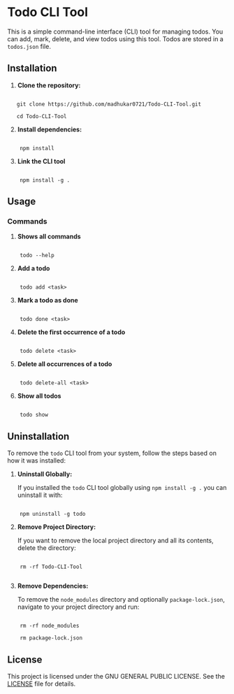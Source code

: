 # Todo CLI Tool

This is a simple command-line interface (CLI) tool for managing todos. You can add, mark, delete, and view todos using this tool. Todos are stored in a `todos.json` file.

## Installation

1. **Clone the repository:**

```

   git clone https://github.com/madhukar0721/Todo-CLI-Tool.git

   cd Todo-CLI-Tool

```

2. **Install dependencies:**

```

    npm install

```

3. **Link the CLI tool**
  
```

    npm install -g .

```

## Usage
 
### Commands

1. **Shows all commands**
```

    todo --help

```

2. **Add a todo**
```

    todo add <task>

```

3. **Mark a todo as done**
```

    todo done <task>

```
4. **Delete the first occurrence of a todo**
```

    todo delete <task>

```
5. **Delete all occurrences of a todo**
```

    todo delete-all <task>

```
6. **Show all todos**
```

    todo show

```
## Uninstallation

To remove the `todo` CLI tool from your system, follow the steps based on how it was installed:

1. **Uninstall Globally:**

    If you installed the `todo` CLI tool globally using `npm install -g .` you can uninstall it with:
```

    npm uninstall -g todo

```
2. **Remove Project Directory:**

    If you want to remove the local project directory and all its contents, delete the directory:

```

    rm -rf Todo-CLI-Tool
    
```
3. **Remove Dependencies:**

    To remove the `node_modules` directory and optionally `package-lock.json`, navigate to your project directory and run:

```

    rm -rf node_modules

    rm package-lock.json

```
## License

This project is licensed under the  GNU GENERAL PUBLIC LICENSE. See the [LICENSE](LICENSE) file for details.